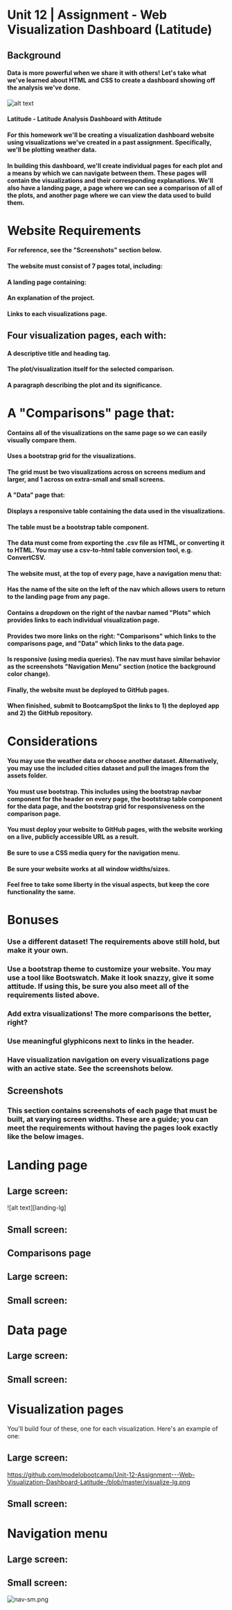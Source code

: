 # Unit 12 | Assignment - Web Visualization Dashboard (Latitude)


## Background

#### Data is more powerful when we share it with others! Let's take what we've learned about HTML and CSS to create a dashboard showing off the analysis we've done.

![alt text][logo]

[logo]: https://github.com/modelobootcamp/Unit-12-Assignment---Web-Visualization-Dashboard-Latitude-/blob/master/landingResize.png "Logo Title Text 2"

#### Latitude - Latitude Analysis Dashboard with Attitude

#### For this homework we'll be creating a visualization dashboard website using visualizations we've created in a past assignment. Specifically, we'll be plotting weather data.

#### In building this dashboard, we'll create individual pages for each plot and a means by which we can navigate between them. These pages will contain the visualizations and their corresponding explanations. We'll also have a landing page, a page where we can see a comparison of all of the plots, and another page where we can view the data used to build them.


# Website Requirements

#### For reference, see the "Screenshots" section below.

#### The website must consist of 7 pages total, including:


#### A landing page containing:


#### An explanation of the project.
#### Links to each visualizations page.


## Four visualization pages, each with:


#### A descriptive title and heading tag.
#### The plot/visualization itself for the selected comparison.
#### A paragraph describing the plot and its significance.


# A "Comparisons" page that:


#### Contains all of the visualizations on the same page so we can easily visually compare them.
#### Uses a bootstrap grid for the visualizations.
#### The grid must be two visualizations across on screens medium and larger, and 1 across on extra-small and small screens.


#### A "Data" page that:


#### Displays a responsive table containing the data used in the visualizations.
#### The table must be a bootstrap table component.
#### The data must come from exporting the .csv file as HTML, or converting it to HTML. You may use a csv-to-html table conversion tool, e.g. ConvertCSV.




#### The website must, at the top of every page, have a navigation menu that:


#### Has the name of the site on the left of the nav which allows users to return to the landing page from any page.
#### Contains a dropdown on the right of the navbar named "Plots" which provides links to each individual visualization page.
#### Provides two more links on the right: "Comparisons" which links to the comparisons page, and "Data" which links to the data page.
#### Is responsive (using media queries). The nav must have similar behavior as the screenshots "Navigation Menu" section (notice the background color change).


#### Finally, the website must be deployed to GitHub pages.

#### When finished, submit to BootcampSpot the links to 1) the deployed app and 2) the GitHub repository.


# Considerations


#### You may use the weather data or choose another dataset. Alternatively, you may use the included cities dataset and pull the images from the assets folder.
#### You must use bootstrap. This includes using the bootstrap navbar component for the header on every page, the bootstrap table component for the data page, and the bootstrap grid for responsiveness on the comparison page.
#### You must deploy your website to GitHub pages, with the website working on a live, publicly accessible URL as a result.
#### Be sure to use a CSS media query for the navigation menu.
#### Be sure your website works at all window widths/sizes.
#### Feel free to take some liberty in the visual aspects, but keep the core functionality the same.



# Bonuses


### Use a different dataset! The requirements above still hold, but make it your own.
### Use a bootstrap theme to customize your website. You may use a tool like Bootswatch. Make it look snazzy, give it some attitude. If using this, be sure you also meet all of the requirements listed above.
### Add extra visualizations! The more comparisons the better, right?
### Use meaningful glyphicons next to links in the header.
### Have visualization navigation on every visualizations page with an active state. See the screenshots below.



## Screenshots

### This section contains screenshots of each page that must be built, at varying screen widths. These are a guide; you can meet the requirements without having the pages look exactly like the below images.


# Landing page

## Large screen:
![alt text][landing-lg]

[logo]: https://github.com/modelobootcamp/Unit-12-Assignment---Web-Visualization-Dashboard-Latitude-/blob/master/landing-lg.png "landing-lg Title Text 3"


## Small screen:
[logo]: https://github.com/modelobootcamp/Unit-12-Assignment---Web-Visualization-Dashboard-Latitude-/blob/master/landing-sm.png "Logo Title Text 2"

## Comparisons page

## Large screen:

[logo]: https://github.com/modelobootcamp/Unit-12-Assignment---Web-Visualization-Dashboard-Latitude-/blob/master/comparison-lg.png "Logo Title Text 2"

## Small screen:
[logo]: https://github.com/modelobootcamp/Unit-12-Assignment---Web-Visualization-Dashboard-Latitude-/blob/master/comparison-sm.png "Logo Title Text 2"

# Data page

## Large screen:

[logo]: https://github.com/modelobootcamp/Unit-12-Assignment---Web-Visualization-Dashboard-Latitude-/blob/master/data-lg.png "Logo Title Text 2"


## Small screen:
[logo]: https://github.com/modelobootcamp/Unit-12-Assignment---Web-Visualization-Dashboard-Latitude-/blob/master/data-sm.png "Logo Title Text 2"


# Visualization pages

You'll build four of these, one for each visualization. Here's an example of one:

## Large screen:

[logo]: https://github.com/modelobootcamp/Unit-12-Assignment---Web-Visualization-Dashboard-Latitude-/blob/master/visualize-lg.png "Logo Title Text 2"
https://github.com/modelobootcamp/Unit-12-Assignment---Web-Visualization-Dashboard-Latitude-/blob/master/visualize-lg.png

## Small screen:
[logo]: https://github.com/modelobootcamp/Unit-12-Assignment---Web-Visualization-Dashboard-Latitude-/blob/master/visualize-sm.png "Logo Title Text 2"

# Navigation menu

## Large screen:
[logo]: https://github.com/modelobootcamp/Unit-12-Assignment---Web-Visualization-Dashboard-Latitude-/blob/master/nav-lg.png "Logo Title Text 2"

## Small screen:
[logo]: https://github.com/modelobootcamp/Unit-12-Assignment---Web-Visualization-Dashboard-Latitude-/blob/master/nav-sm.png "Logo Title Text 2"
![nav-sm.png](attachment:nav-sm.png)
